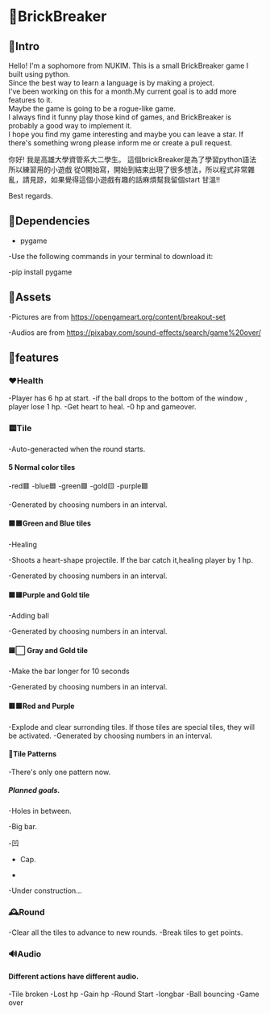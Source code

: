 # 🏀BrickBreaker

## 📄Intro

Hello! I'm a sophomore from NUKIM. This is a small BrickBreaker game I built using python.   
Since the best way to learn a language is by making a project.  
I've been working on this for a month.My current goal is to add more features to it.  
Maybe the game is going to be a rogue-like game.  
I always find it funny play those kind of games, and BrickBreaker is probably a good way to implement it.  
I hope you find my game interesting and maybe you can leave a star. If there's something wrong please inform me or create a pull request.  


你好! 我是高雄大學資管系大二學生。 這個brickBreaker是為了學習python語法所以練習用的小遊戲
從0開始寫，開始到結束出現了很多想法，所以程式非常雜亂，請見諒，如果覺得這個小遊戲有趣的話麻煩幫我留個start 甘溫!!

Best regards.

## 📒Dependencies

- pygame

-Use the following commands in your terminal to download it:

-pip install pygame


## 📃Assets

-Pictures are from https://opengameart.org/content/breakout-set

-Audios are from https://pixabay.com/sound-effects/search/game%20over/


## 🗿features

###  ❤️Health

-Player has 6 hp at start.
-if the ball drops to the bottom of the window , player lose 1 hp.
-Get heart to heal.
-0 hp and gameover.

### 🟨Tile

-Auto-generacted when the round starts.

#### 5 Normal color tiles

-red🟥
-blue🟦
-green🟩
-gold🟨
-purple🟪

-Generated by choosing numbers in an interval.

#### 🟩🟦Green and Blue tiles

-Healing

-Shoots a heart-shape projectile. If the bar catch it,healing player by 1 hp. 

-Generated by choosing numbers in an interval.

#### 🟪🟨Purple and Gold tile

-Adding ball

-Generated by choosing numbers in an interval.

#### 🟨⬜ Gray and Gold tile

-Make the bar longer for 10 seconds

-Generated by choosing numbers in an interval.

#### 🟥🟪Red and Purple

-Explode and clear surronding tiles. If those tiles are special tiles, they will be activated.
-Generated by choosing numbers in an interval.

#### 🎲Tile Patterns

-There's only one pattern now.

##### Planned goals.

-Holes in between.

-Big bar.

-凹

- Cap.

- 

-Under construction...

### 🕰️Round 

-Clear all the tiles to advance to new rounds.
-Break tiles to get points.

### 🔊Audio

#### Different actions have different audio.

-Tile broken
-Lost hp
-Gain hp
-Round Start 
-longbar
-Ball bouncing
-Game over
